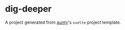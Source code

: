 # dig-deeper

A project generated from [aunty](https://github.com/abcnews/aunty)'s `svelte` project template.
